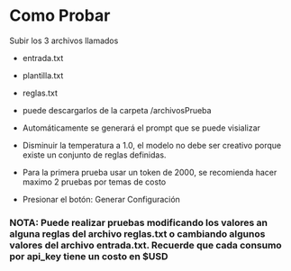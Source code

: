 # Como Probar
Subir los 3 archivos llamados
- entrada.txt
- plantilla.txt
- reglas.txt

- puede descargarlos de la carpeta /archivosPrueba
- Automáticamente se generará el prompt que se puede visializar 
- Disminuir la temperatura a 1.0, el modelo no debe ser creativo porque existe un conjunto de reglas definidas.
- Para la primera prueba usar un token de 2000, se recomienda hacer maximo 2 pruebas por temas de costo 
- Presionar el botón: Generar Configuración

### NOTA: Puede realizar pruebas modificando los valores an alguna reglas del archivo reglas.txt o cambiando algunos valores del archivo entrada.txt. Recuerde que cada consumo por api_key tiene un costo en $USD 
